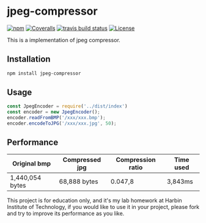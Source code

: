 # jpeg-compressor

<a href="https://www.npmjs.com/package/jpeg-compressor"><img src="https://img.shields.io/npm/v/jpeg-compressor.svg?style=flat-square" alt="npm"></a>
<a href="https://coveralls.io/github/upupming/jpeg-compressor?branch=master"><img src="https://img.shields.io/coveralls/github/upupming/jpeg-compressor.svg?style=flat-square" alt="Coveralls"></a>
<a href="https://travis-ci.com/upupming/jpeg-compressor/builds"><img src="https://img.shields.io/travis/com/upupming/jpeg-compressor.svg?style=popout-square" alt="travis build status"></a>
<a href="https://github.com/upupming/jpeg-compressor/blob/master/LICENSE"><img src="https://img.shields.io/github/license/mashape/apistatus.svg?style=popout-square" alt="License"></a>

This is a implementation of jpeg compressor.

## Installation

```bash
npm install jpeg-compressor
```

## Usage

```js
const JpegEncoder = require('../dist/index')
const encoder = new JpegEncoder();
encoder.readFromBMP('/xxx/xxx.bmp');
encoder.encodeToJPG('/xxx/xxx.jpg', 50);
```

## Performance

| Original bmp    | Compressed jpg | Compression ratio | Time used|
| --------------- | -------------- | ----------------- |----|
| 1,440,054 bytes | 68,888 bytes   | 0.047,8           |3,843ms|

This project is for education only, and it's my lab homework at Harbin Institute of Technology, if you would like to use it in your project, please fork and try to improve its performance as you like.
